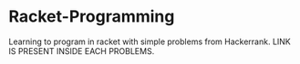 # Racket-Programming

Learning to program in racket with simple problems from Hackerrank.
LINK IS PRESENT INSIDE EACH PROBLEMS.
